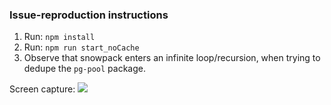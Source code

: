 ### Issue-reproduction instructions

1) Run: `npm install`
2) Run: `npm run start_noCache`
3) Observe that snowpack enters an infinite loop/recursion, when trying to dedupe the `pg-pool` package.

Screen capture:
![](https://i.imgur.com/Y6ZZhi1.gif)